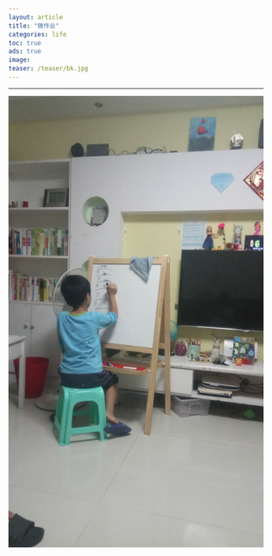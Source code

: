 ```yaml
---
layout: article
title: "做作业"
categories: life
toc: true
ads: true
image:
teaser: /teaser/bk.jpg
---
```


---



![df](https://github.com/storage201608/storage/blob/master/myhome2016/_posts/life/2016-10-02-20161002183228life.md/1475404208588-1686654214.jpg?raw=true)

